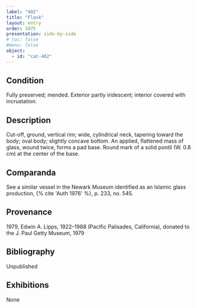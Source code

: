 ```yaml
---
label: "402"
title: "Flask"
layout: entry
order: 1075
presentation: side-by-side
# toc: false
#menu: false 
object:
  - id: "cat-402"
---
```


## Condition

Fully preserved; mended. Exterior partly iridescent; interior covered with incrustation.

## Description

Cut-off, ground, vertical rim; wide, cylindrical neck, tapering toward the body; oval body; slightly concave bottom. An applied, flattened mass of glass, wound twice, forms a pad base. Round mark of a solid pontil (W. 0.8 cm) at the center of the base.

## Comparanda

See a similar vessel in the Newark Museum identified as an Islamic glass production, {% cite 'Auth 1976' %}, p. 233, no. 545.

## Provenance

1979, Edwin A. Lipps, 1922–1988 (Pacific Palisades, California), donated to the J. Paul Getty Museum, 1979

## Bibliography

Unpublished

## Exhibitions

None